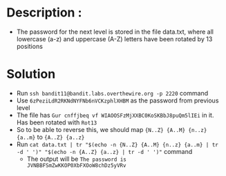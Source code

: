 # Description :
* The password for the next level is stored in the file data.txt, where all lowercase (a-z) and uppercase (A-Z) 
  letters have been rotated by 13 positions

# Solution

* Run `ssh bandit11@bandit.labs.overthewire.org -p 2220` command
* Use `6zPeziLdR2RKNdNYFNb6nVCKzphlXHBM` as the password from previous level
* The file has `Gur cnffjbeq vf WIAOOSFzMjXXBC0KoSKBbJ8puQm5lIEi` in it. Has been rotated with `Rot13`
* So to be able to reverse this, we should map `{N..Z} {A..M} {n..z} {a..m}` to `{A..Z} {a..z}`
* Run `cat data.txt | tr "$(echo -n {N..Z} {A..M} {n..z} {a..m} | tr -d ' ')" "$(echo -n {A..Z} {a..z} | tr -d ' ')"` command
  * The output will be `The password is JVNBBFSmZwKKOP0XbFXOoW8chDz5yVRv`

